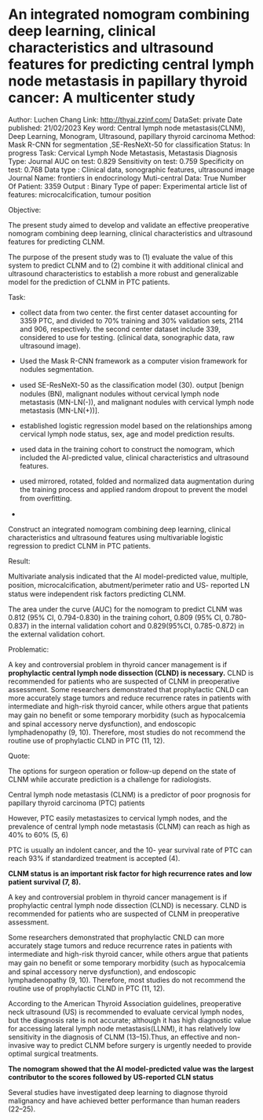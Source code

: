 # An integrated nomogram combining deep learning, clinical characteristics and ultrasound features for predicting central lymph node metastasis in papillary thyroid cancer: A multicenter study

Author: Luchen Chang
Link: http://thyai.zzinf.com/
DataSet: private
Date published: 21/02/2023
Key word: Central lymph node metastasis(CLNM), Deep Learning, Monogram, Ultrasound, papillary thyroid carcinoma
Method: Mask R-CNN for segmentation ,SE-ResNeXt-50 for classification 
Status: In progress
Task: Cervical Lymph Node Metastasis, Metastasis Diagnosis
Type: Journal
AUC on test: 0.829
Sensitivity on test: 0.759
Specificity on test: 0.768
Data type : Clinical data, sonographic features, ultrasound image
Journal Name: frontiers in endocrinology 
Muti-central Data: True
Number Of Patient: 3359
Output : Binary 
Type of paper: Experimental article
list of features: microcalcification, tumour position

Objective:

The present study aimed to develop and validate an effective preoperative nomogram combining deep learning, clinical characteristics and ultrasound features for predicting CLNM.

The purpose of the present study was to (1) evaluate the value of this system to predict CLNM and to (2) combine it with additional clinical and ultrasound characteristics to establish a more robust and generalizable model for the prediction of CLNM in PTC patients.

Task:

- collect data from two center. the first center dataset accounting for  3359 PTC, and divided to  70% training and 30% validation sets, 2114 and 906, respectively. the second center dataset include 339, considered to use for testing. (clinical data, sonographic data, raw ultrasound image).
- Used the Mask R-CNN framework as a computer vision framework for nodules segmentation.
- used SE-ResNeXt-50 as the classiﬁcation model (30). output [benign nodules (BN), malignant nodules without cervical lymph node metastasis (MN-LN(-)), and malignant nodules with cervical lymph node metastasis (MN-LN(+))].
- established logistic regression model based on the relationships among cervical lymph node status, sex, age and model prediction results.
- used data in the training cohort to construct the nomogram, which included the  AI-predicted value, clinical characteristics and ultrasound features.

- used mirrored, rotated, folded and normalized data augmentation during the training process and applied random dropout to prevent the model from overﬁtting.
- 

Construct an integrated nomogram combining deep learning, clinical characteristics and ultrasound features using multivariable logistic regression to predict CLNM in PTC patients.

Result:

Multivariate analysis indicated that the AI model-predicted value, multiple, position, microcalciﬁcation, abutment/perimeter ratio and US- reported LN status were independent risk factors predicting CLNM.

The area under the curve (AUC) for the nomogram to predict CLNM was 0.812 (95% CI, 0.794-0.830) in the training cohort, 0.809 (95% CI, 0.780-0.837) in the internal validation cohort and 0.829(95%CI, 0.785-0.872) in the external validation cohort.

Problematic:

A key and controversial problem in thyroid cancer management is if **prophylactic central lymph node dissection (CLND) is necessary.** CLND is recommended for patients who are suspected of CLNM in preoperative assessment. Some researchers demonstrated that prophylactic CNLD can more accurately stage tumors and reduce recurrence rates in patients with intermediate and high-risk thyroid cancer, while others argue that patients may gain no beneﬁt or some temporary morbidity (such as hypocalcemia and spinal accessory nerve dysfunction), and endoscopic lymphadenopathy (9, 10). Therefore, most studies do not recommend the routine use of prophylactic CLND in PTC (11, 12).

Quote:

The options for surgeon operation or follow-up depend on the state of CLNM while accurate
prediction is a challenge for radiologists.

Central lymph node metastasis (CLNM) is a predictor of poor prognosis for papillary thyroid carcinoma (PTC) patients

However, PTC easily metastasizes to cervical lymph nodes, and the prevalence of central lymph node metastasis (CLNM) can reach as high as 40% to 60% (5, 6)

PTC is usually an indolent cancer, and the 10- year survival rate of PTC can reach 93% if standardized treatment is accepted (4).

**CLNM status is an important risk factor for high recurrence rates and low patient survival (7, 8).**

A key and controversial problem in thyroid cancer management is if prophylactic central lymph node dissection (CLND) is necessary. CLND is recommended for patients who are suspected of CLNM in preoperative assessment.

Some researchers demonstrated that prophylactic CNLD can more accurately stage tumors and reduce recurrence rates in patients with intermediate and high-risk thyroid cancer, while others argue that patients may gain no beneﬁt or some temporary morbidity (such as hypocalcemia and spinal accessory nerve dysfunction), and endoscopic lymphadenopathy (9, 10). Therefore, most studies do not recommend the routine use of prophylactic CLND in PTC (11, 12).

According to the American Thyroid Association guidelines, preoperative neck ultrasound (US) is recommended to evaluate cervical lymph nodes, but the diagnosis rate is not accurate; although it has high diagnostic value for accessing lateral lymph node metastasis(LLNM), it has relatively low sensitivity in the diagnosis of CLNM (13–15).Thus, an effective and non-invasive way to predict CLNM before surgery is urgently needed to provide optimal surgical treatments.

**The nomogram showed that the AI model-predicted value was the largest contributor to the scores followed by US-reported CLN status**

Several studies have investigated deep learning to diagnose thyroid malignancy and have achieved better performance than human readers (22–25).